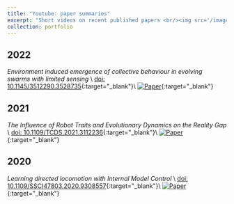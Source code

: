 ```yaml
---
title: "Youtube: paper summaries"
excerpt: "Short videos on recent published papers <br/><img src='/images/you_sum.jpg'>"
collection: portfolio
---
```

**2022**
-
_Environment induced emergence of collective behaviour in evolving swarms with limited sensing_ \\
[doi: 10.1145/3512290.3528735](https://doi.org/10.1145/3512290.3528735){:target="_blank"}\\
[![Paper](https://img.youtube.com/vi/yhKFvpLa9iI/0.jpg)](https://www.youtube.com/watch?v=yhKFvpLa9iI){:target="_blank"}

**2021**
-
_The Influence of Robot Traits and Evolutionary Dynamics on the Reality Gap_ \\
[doi: 10.1109/TCDS.2021.3112236](https://doi.org/10.1109/TCDS.2021.3112236){:target="_blank"}\\
[![Paper](https://img.youtube.com/vi/spetUQIfPdM/0.jpg)](https://www.youtube.com/watch?v=spetUQIfPdM){:target="_blank"}

**2020**
-
_Learning directed locomotion with Internal Model Control_ \\
[doi: 10.1109/SSCI47803.2020.9308557](https://doi.org/10.1109/SSCI47803.2020.9308557){:target="_blank"}\\
[![Paper](https://img.youtube.com/vi/TgC0gHII7mg/0.jpg)](https://www.youtube.com/watch?v=TgC0gHII7mg){:target="_blank"}
